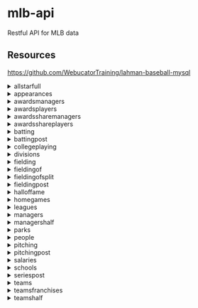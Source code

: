 # mlb-api

Restful API for MLB data

## Resources

https://github.com/WebucatorTraining/lahman-baseball-mysql





<details><summary>allstarfull</summary>


<br>
Field | Type
:--- | :---
ID                             | int(11)                                           
playerID                       | varchar(9)                                        
yearID                         | smallint(6)                                       
gameNum                        | smallint(6)                                       
gameID                         | varchar(12)                                       
teamID                         | char(3)                                           
team_ID                        | int(11)                                           
lgID                           | char(2)                                           
GP                             | smallint(6)                                       
startingPos                    | smallint(6)                                       



</details>



<details><summary>appearances</summary>


<br>
Field | Type
:--- | :---
ID                             | int(11)                                           
yearID                         | smallint(6)                                       
teamID                         | char(3)                                           
team_ID                        | int(11)                                           
lgID                           | char(2)                                           
playerID                       | varchar(9)                                        
G_all                          | smallint(6)                                       
GS                             | smallint(6)                                       
G_batting                      | smallint(6)                                       
G_defense                      | smallint(6)                                       
G_p                            | smallint(6)                                       
G_c                            | smallint(6)                                       
G_1b                           | smallint(6)                                       
G_2b                           | smallint(6)                                       
G_3b                           | smallint(6)                                       
G_ss                           | smallint(6)                                       
G_lf                           | smallint(6)                                       
G_cf                           | smallint(6)                                       
G_rf                           | smallint(6)                                       
G_of                           | smallint(6)                                       
G_dh                           | smallint(6)                                       
G_ph                           | smallint(6)                                       
G_pr                           | smallint(6)                                       



</details>



<details><summary>awardsmanagers</summary>


<br>
Field | Type
:--- | :---
ID                             | int(11)                                           
playerID                       | varchar(10)                                       
awardID                        | varchar(75)                                       
yearID                         | smallint(6)                                       
lgID                           | char(2)                                           
tie                            | varchar(1)                                        
notes                          | varchar(100)                                      



</details>



<details><summary>awardsplayers</summary>


<br>
Field | Type
:--- | :---
ID                             | int(11)                                           
playerID                       | varchar(9)                                        
awardID                        | varchar(255)                                      
yearID                         | smallint(6)                                       
lgID                           | char(2)                                           
tie                            | varchar(1)                                        
notes                          | varchar(100)                                      



</details>



<details><summary>awardssharemanagers</summary>


<br>
Field | Type
:--- | :---
ID                             | int(11)                                           
awardID                        | varchar(25)                                       
yearID                         | smallint(6)                                       
lgID                           | char(2)                                           
playerID                       | varchar(10)                                       
pointsWon                      | smallint(6)                                       
pointsMax                      | smallint(6)                                       
votesFirst                     | smallint(6)                                       



</details>



<details><summary>awardsshareplayers</summary>


<br>
Field | Type
:--- | :---
ID                             | int(11)                                           
awardID                        | varchar(25)                                       
yearID                         | smallint(6)                                       
lgID                           | char(2)                                           
playerID                       | varchar(9)                                        
pointsWon                      | double                                            
pointsMax                      | smallint(6)                                       
votesFirst                     | double                                            



</details>



<details><summary>batting</summary>


<br>
Field | Type
:--- | :---
ID                             | int(11)                                           
playerID                       | varchar(9)                                        
yearID                         | smallint(6)                                       
stint                          | smallint(6)                                       
teamID                         | char(3)                                           
team_ID                        | int(11)                                           
lgID                           | char(2)                                           
G                              | smallint(6)                                       
G_batting                      | smallint(6)                                       
AB                             | smallint(6)                                       
R                              | smallint(6)                                       
H                              | smallint(6)                                       
2B                             | smallint(6)                                       
3B                             | smallint(6)                                       
HR                             | smallint(6)                                       
RBI                            | smallint(6)                                       
SB                             | smallint(6)                                       
CS                             | smallint(6)                                       
BB                             | smallint(6)                                       
SO                             | smallint(6)                                       
IBB                            | smallint(6)                                       
HBP                            | smallint(6)                                       
SH                             | smallint(6)                                       
SF                             | smallint(6)                                       
GIDP                           | smallint(6)                                       



</details>



<details><summary>battingpost</summary>


<br>
Field | Type
:--- | :---
ID                             | int(11)                                           
yearID                         | smallint(6)                                       
round                          | varchar(10)                                       
playerID                       | varchar(9)                                        
teamID                         | char(3)                                           
team_ID                        | int(11)                                           
lgID                           | char(2)                                           
G                              | smallint(6)                                       
AB                             | smallint(6)                                       
R                              | smallint(6)                                       
H                              | smallint(6)                                       
2B                             | smallint(6)                                       
3B                             | smallint(6)                                       
HR                             | smallint(6)                                       
RBI                            | smallint(6)                                       
SB                             | smallint(6)                                       
CS                             | smallint(6)                                       
BB                             | smallint(6)                                       
SO                             | smallint(6)                                       
IBB                            | smallint(6)                                       
HBP                            | smallint(6)                                       
SH                             | smallint(6)                                       
SF                             | smallint(6)                                       
GIDP                           | smallint(6)                                       



</details>



<details><summary>collegeplaying</summary>


<br>
Field | Type
:--- | :---
ID                             | int(11)                                           
playerID                       | varchar(9)                                        
schoolID                       | varchar(15)                                       
yearID                         | smallint(6)                                       



</details>



<details><summary>divisions</summary>


<br>
Field | Type
:--- | :---
ID                             | int(11)                                           
divID                          | char(2)                                           
lgID                           | char(2)                                           
division                       | varchar(50)                                       
active                         | char(1)                                           



</details>



<details><summary>fielding</summary>


<br>
Field | Type
:--- | :---
ID                             | int(11)                                           
playerID                       | varchar(9)                                        
yearID                         | smallint(6)                                       
stint                          | smallint(6)                                       
teamID                         | char(3)                                           
team_ID                        | int(11)                                           
lgID                           | char(2)                                           
POS                            | varchar(2)                                        
G                              | smallint(6)                                       
GS                             | smallint(6)                                       
InnOuts                        | smallint(6)                                       
PO                             | smallint(6)                                       
A                              | smallint(6)                                       
E                              | smallint(6)                                       
DP                             | smallint(6)                                       
PB                             | smallint(6)                                       
WP                             | smallint(6)                                       
SB                             | smallint(6)                                       
CS                             | smallint(6)                                       
ZR                             | double                                            



</details>



<details><summary>fieldingof</summary>


<br>
Field | Type
:--- | :---
ID                             | int(11)                                           
playerID                       | varchar(9)                                        
yearID                         | smallint(6)                                       
stint                          | smallint(6)                                       
Glf                            | smallint(6)                                       
Gcf                            | smallint(6)                                       
Grf                            | smallint(6)                                       



</details>



<details><summary>fieldingofsplit</summary>


<br>
Field | Type
:--- | :---
ID                             | int(11)                                           
playerID                       | varchar(9)                                        
yearID                         | smallint(6)                                       
stint                          | smallint(6)                                       
teamID                         | char(3)                                           
team_ID                        | int(11)                                           
lgID                           | char(2)                                           
POS                            | varchar(2)                                        
G                              | smallint(6)                                       
GS                             | smallint(6)                                       
InnOuts                        | smallint(6)                                       
PO                             | smallint(6)                                       
A                              | smallint(6)                                       
E                              | smallint(6)                                       
DP                             | smallint(6)                                       
PB                             | smallint(6)                                       
WP                             | smallint(6)                                       
SB                             | smallint(6)                                       
CS                             | smallint(6)                                       
ZR                             | double                                            



</details>



<details><summary>fieldingpost</summary>


<br>
Field | Type
:--- | :---
ID                             | int(11)                                           
playerID                       | varchar(9)                                        
yearID                         | smallint(6)                                       
teamID                         | char(3)                                           
team_ID                        | int(11)                                           
lgID                           | char(2)                                           
round                          | varchar(10)                                       
POS                            | varchar(2)                                        
G                              | smallint(6)                                       
GS                             | smallint(6)                                       
InnOuts                        | smallint(6)                                       
PO                             | smallint(6)                                       
A                              | smallint(6)                                       
E                              | smallint(6)                                       
DP                             | smallint(6)                                       
TP                             | smallint(6)                                       
PB                             | smallint(6)                                       
SB                             | smallint(6)                                       
CS                             | smallint(6)                                       



</details>



<details><summary>halloffame</summary>


<br>
Field | Type
:--- | :---
ID                             | int(11)                                           
playerID                       | varchar(10)                                       
yearid                         | smallint(6)                                       
votedBy                        | varchar(64)                                       
ballots                        | smallint(6)                                       
needed                         | smallint(6)                                       
votes                          | smallint(6)                                       
inducted                       | varchar(1)                                        
category                       | varchar(20)                                       
needed_note                    | varchar(25)                                       



</details>



<details><summary>homegames</summary>


<br>
Field | Type
:--- | :---
ID                             | int(11)                                           
yearkey                        | int(11)                                           
leaguekey                      | char(2)                                           
teamkey                        | char(3)                                           
team_ID                        | int(11)                                           
parkkey                        | varchar(255)                                      
park_ID                        | int(11)                                           
spanfirst                      | varchar(255)                                      
spanlast                       | varchar(255)                                      
games                          | int(11)                                           
openings                       | int(11)                                           
attendance                     | int(11)                                           
spanfirst_date                 | date                                              
spanlast_date                  | date                                              



</details>



<details><summary>leagues</summary>


<br>
Field | Type
:--- | :---
lgID                           | char(2)                                           
league                         | varchar(50)                                       
active                         | char(1)                                           



</details>



<details><summary>managers</summary>


<br>
Field | Type
:--- | :---
ID                             | int(11)                                           
playerID                       | varchar(10)                                       
yearID                         | smallint(6)                                       
teamID                         | char(3)                                           
team_ID                        | int(11)                                           
lgID                           | char(2)                                           
inseason                       | smallint(6)                                       
G                              | smallint(6)                                       
W                              | smallint(6)                                       
L                              | smallint(6)                                       
teamRank                       | smallint(6)                                       
plyrMgr                        | varchar(1)                                        



</details>



<details><summary>managershalf</summary>


<br>
Field | Type
:--- | :---
ID                             | int(11)                                           
playerID                       | varchar(10)                                       
yearID                         | smallint(6)                                       
teamID                         | char(3)                                           
team_ID                        | int(11)                                           
lgID                           | char(2)                                           
inseason                       | smallint(6)                                       
half                           | smallint(6)                                       
G                              | smallint(6)                                       
W                              | smallint(6)                                       
L                              | smallint(6)                                       
teamRank                       | smallint(6)                                       



</details>



<details><summary>parks</summary>


<br>
Field | Type
:--- | :---
ID                             | int(11)                                           
parkalias                      | varchar(255)                                      
parkkey                        | varchar(255)                                      
parkname                       | varchar(255)                                      
city                           | varchar(255)                                      
state                          | varchar(255)                                      
country                        | varchar(255)                                      



</details>



<details><summary>people</summary>


<br>
Field | Type
:--- | :---
playerID                       | varchar(9)                                        
birthYear                      | int(11)                                           
birthMonth                     | int(11)                                           
birthDay                       | int(11)                                           
birthCountry                   | varchar(255)                                      
birthState                     | varchar(255)                                      
birthCity                      | varchar(255)                                      
deathYear                      | int(11)                                           
deathMonth                     | int(11)                                           
deathDay                       | int(11)                                           
deathCountry                   | varchar(255)                                      
deathState                     | varchar(255)                                      
deathCity                      | varchar(255)                                      
nameFirst                      | varchar(255)                                      
nameLast                       | varchar(255)                                      
nameGiven                      | varchar(255)                                      
weight                         | int(11)                                           
height                         | int(11)                                           
bats                           | varchar(255)                                      
throws                         | varchar(255)                                      
debut                          | varchar(255)                                      
finalGame                      | varchar(255)                                      
retroID                        | varchar(255)                                      
bbrefID                        | varchar(255)                                      
birth_date                     | date                                              
debut_date                     | date                                              
finalgame_date                 | date                                              
death_date                     | date                                              



</details>



<details><summary>pitching</summary>


<br>
Field | Type
:--- | :---
ID                             | int(11)                                           
playerID                       | varchar(9)                                        
yearID                         | smallint(6)                                       
stint                          | smallint(6)                                       
teamID                         | char(3)                                           
team_ID                        | int(11)                                           
lgID                           | char(2)                                           
W                              | smallint(6)                                       
L                              | smallint(6)                                       
G                              | smallint(6)                                       
GS                             | smallint(6)                                       
CG                             | smallint(6)                                       
SHO                            | smallint(6)                                       
SV                             | smallint(6)                                       
IPouts                         | int(11)                                           
H                              | smallint(6)                                       
ER                             | smallint(6)                                       
HR                             | smallint(6)                                       
BB                             | smallint(6)                                       
SO                             | smallint(6)                                       
BAOpp                          | double                                            
ERA                            | double                                            
IBB                            | smallint(6)                                       
WP                             | smallint(6)                                       
HBP                            | smallint(6)                                       
BK                             | smallint(6)                                       
BFP                            | smallint(6)                                       
GF                             | smallint(6)                                       
R                              | smallint(6)                                       
SH                             | smallint(6)                                       
SF                             | smallint(6)                                       
GIDP                           | smallint(6)                                       



</details>



<details><summary>pitchingpost</summary>


<br>
Field | Type
:--- | :---
ID                             | int(11)                                           
playerID                       | varchar(9)                                        
yearID                         | smallint(6)                                       
round                          | varchar(10)                                       
teamID                         | char(3)                                           
team_ID                        | int(11)                                           
lgID                           | char(2)                                           
W                              | smallint(6)                                       
L                              | smallint(6)                                       
G                              | smallint(6)                                       
GS                             | smallint(6)                                       
CG                             | smallint(6)                                       
SHO                            | smallint(6)                                       
SV                             | smallint(6)                                       
IPouts                         | int(11)                                           
H                              | smallint(6)                                       
ER                             | smallint(6)                                       
HR                             | smallint(6)                                       
BB                             | smallint(6)                                       
SO                             | smallint(6)                                       
BAOpp                          | double                                            
ERA                            | double                                            
IBB                            | smallint(6)                                       
WP                             | smallint(6)                                       
HBP                            | smallint(6)                                       
BK                             | smallint(6)                                       
BFP                            | smallint(6)                                       
GF                             | smallint(6)                                       
R                              | smallint(6)                                       
SH                             | smallint(6)                                       
SF                             | smallint(6)                                       
GIDP                           | smallint(6)                                       



</details>



<details><summary>salaries</summary>


<br>
Field | Type
:--- | :---
ID                             | int(11)                                           
yearID                         | smallint(6)                                       
teamID                         | char(3)                                           
team_ID                        | int(11)                                           
lgID                           | char(2)                                           
playerID                       | varchar(9)                                        
salary                         | double                                            



</details>



<details><summary>schools</summary>


<br>
Field | Type
:--- | :---
schoolID                       | varchar(15)                                       
name_full                      | varchar(255)                                      
city                           | varchar(55)                                       
state                          | varchar(55)                                       
country                        | varchar(55)                                       



</details>



<details><summary>seriespost</summary>


<br>
Field | Type
:--- | :---
ID                             | int(11)                                           
yearID                         | smallint(6)                                       
round                          | varchar(5)                                        
teamIDwinner                   | varchar(3)                                        
lgIDwinner                     | varchar(2)                                        
team_IDwinner                  | int(11)                                           
teamIDloser                    | varchar(3)                                        
team_IDloser                   | int(11)                                           
lgIDloser                      | varchar(2)                                        
wins                           | smallint(6)                                       
losses                         | smallint(6)                                       
ties                           | smallint(6)                                       



</details>



<details><summary>teams</summary>


<br>
Field | Type
:--- | :---
ID                             | int(11)                                           
yearID                         | smallint(6)                                       
lgID                           | char(2)                                           
teamID                         | char(3)                                           
franchID                       | varchar(3)                                        
divID                          | char(1)                                           
div_ID                         | int(11)                                           
teamRank                       | smallint(6)                                       
G                              | smallint(6)                                       
Ghome                          | smallint(6)                                       
W                              | smallint(6)                                       
L                              | smallint(6)                                       
DivWin                         | varchar(1)                                        
WCWin                          | varchar(1)                                        
LgWin                          | varchar(1)                                        
WSWin                          | varchar(1)                                        
R                              | smallint(6)                                       
AB                             | smallint(6)                                       
H                              | smallint(6)                                       
2B                             | smallint(6)                                       
3B                             | smallint(6)                                       
HR                             | smallint(6)                                       
BB                             | smallint(6)                                       
SO                             | smallint(6)                                       
SB                             | smallint(6)                                       
CS                             | smallint(6)                                       
HBP                            | smallint(6)                                       
SF                             | smallint(6)                                       
RA                             | smallint(6)                                       
ER                             | smallint(6)                                       
ERA                            | double                                            
CG                             | smallint(6)                                       
SHO                            | smallint(6)                                       
SV                             | smallint(6)                                       
IPouts                         | int(11)                                           
HA                             | smallint(6)                                       
HRA                            | smallint(6)                                       
BBA                            | smallint(6)                                       
SOA                            | smallint(6)                                       
E                              | int(11)                                           
DP                             | int(11)                                           
FP                             | double                                            
name                           | varchar(50)                                       
park                           | varchar(255)                                      
attendance                     | int(11)                                           
BPF                            | int(11)                                           
PPF                            | int(11)                                           
teamIDBR                       | varchar(3)                                        
teamIDlahman45                 | varchar(3)                                        
teamIDretro                    | varchar(3)                                        



</details>



<details><summary>teamsfranchises</summary>


<br>
Field | Type
:--- | :---
franchID                       | varchar(3)                                        
franchName                     | varchar(50)                                       
active                         | char(1)                                           
NAassoc                        | varchar(3)                                        



</details>



<details><summary>teamshalf</summary>


<br>
Field | Type
:--- | :---
ID                             | int(11)                                           
yearID                         | smallint(6)                                       
lgID                           | char(2)                                           
teamID                         | char(3)                                           
team_ID                        | int(11)                                           
Half                           | varchar(1)                                        
divID                          | char(1)                                           
div_ID                         | int(11)                                           
DivWin                         | varchar(1)                                        
teamRank                       | smallint(6)                                       
G                              | smallint(6)                                       
W                              | smallint(6)                                       
L                              | smallint(6)                                       



</details>
